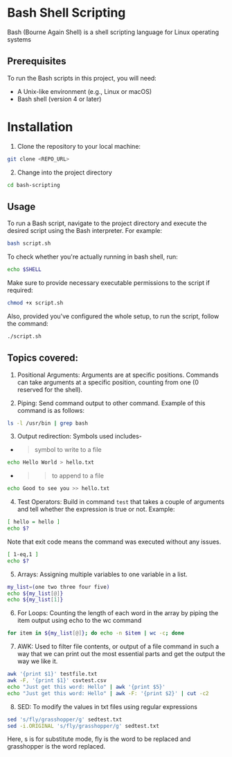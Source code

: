 # Bash Shell Scripting

Bash (Bourne Again Shell) is a shell scripting language for Linux operating systems

## Prerequisites

To run the Bash scripts in this project, you will need:

- A Unix-like environment (e.g., Linux or macOS)
- Bash shell (version 4 or later)

# Installation

1. Clone the repository to your local machine:

```bash
git clone <REPO_URL>
```

2. Change into the project directory

```bash
cd bash-scripting
```

## Usage

To run a Bash script, navigate to the project directory and execute the desired script using the Bash interpreter. For example:

```bash
bash script.sh
```

To check whether you're actually running in bash shell, run:

```bash
echo $SHELL
```

Make sure to provide necessary executable permissions to the script if required:

```bash
chmod +x script.sh
```

Also, provided you've configured the whole setup, to run the script, follow the command:

```bash
./script.sh
```

## Topics covered: 

1. Positional Arguments: Arguments are at specific positions. Commands can take arguments at a specific position, counting from one (0 reserved for the shell).

2. Piping: Send command output to other command. Example of this command is as follows:

```bash
ls -l /usr/bin | grep bash
```

3. Output redirection: Symbols used includes-

 - > symbol to write to a file

 ```bash
 echo Hello World > hello.txt
 ```

 - >> to append to a file

```bash
echo Good to see you >> hello.txt
```

4. Test Operators: Build in command `test` that takes a couple of arguments and tell whether the expression is true or not. Example:

```bash
[ hello = hello ]
echo $?
```

Note that exit code means the command was executed without any issues.

```bash
[ 1-eq,1 ]
echo $?
```

5. Arrays: Assigning multiple variables to one variable in a list.

```bash
my_list=(one two three four five)
echo ${my_list[@]}
echo ${my_list[1]}
```

6. For Loops: Counting the length of each word in the array by piping the item output using echo to the wc command

```bash
for item in ${my_list[@]}; do echo -n $item | wc -c; done
```

7. AWK: Used to filter file contents, or output of a file command in such a way that we can print out the most essential parts and get the output the way we like it.

```bash
awk '{print $1}' testfile.txt
awk -F, '{print $1}' csvtest.csv
echo "Just get this word: Hello" | awk '{print $5}'
echo "Just get this word: Hello" | awk -F: '{print $2}' | cut -c2
```

8. SED: To modify the values in txt files using regular expressions

```bash
sed 's/fly/grasshopper/g' sedtest.txt
sed -i.ORIGINAL 's/fly/grasshopper/g' sedtest.txt
```

Here, s is for substitute mode, fly is the word to be replaced and grasshopper is the word replaced.


